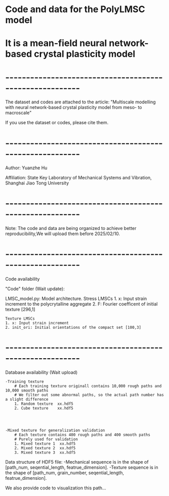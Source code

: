 # Code and data for the PolyLMSC model
# It is a mean-field neural network-based crystal plasticity model
#  --------------------------------------------------------
The dataset and codes are attached to the article:
"Multiscale modelling with neural network-based crystal plasticity model from meso- to macroscale"

If you use the dataset or codes, please cite them.
#  --------------------------------------------------------
Author: Yuanzhe Hu

Affiliation: State Key Laboratory of Mechanical Systems and Vibration, Shanghai Jiao Tong University
#  --------------------------------------------------------
Note: The code and data are being organized to achieve better reproducibility,We will upload them before 2025/02/10.
#  --------------------------------------------------------
Code availability

"Code" folder (Wait update):

LMSC_model.py: Model architecture. 
	Stress LMSCs
	1. x: Input strain increment to the polycrytalline aggregate
	2. F: Fourier coefficent of initial texture [296,1]

	Texture LMSCs
	1. x: Input strain increment
	2. init_ori: Initial orientations of the compact set [100,3]
#  --------------------------------------------------------
Database availability (Wait upload)

	-Training texture
 		# Each training texture originall contains 10,000 rough paths and 10,000 smooth paths
		# We filter out some abnormal paths, so the actual path number has a slight difference
		1. Random texture  xx.hdf5
		2. Cube texture    xx.hdf5


			

	-Mixed texture for generalization validation
   		# Each texture contains 400 rough paths and 400 smooth paths
		# Purely used for validation
		1. Mixed texture 1  xx.hdf5
		2. Mixed texture 2  xx.hdf5
		3. Mixed texture 3  xx.hdf5


Data structure of HDF5 file:
	-Mechanical sequence is in the shape of [path_num, seqential_length, featrue_dimension].
	-Texture sequence is in the shape of [path_num, grain_number, seqential_length, featrue_dimension].

We also provide code to visualization this path...
